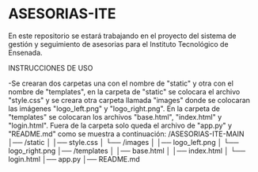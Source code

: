 # ASESORIAS-ITE
En este repositorio se estará trabajando en el proyecto del sistema de gestión y seguimiento de asesorias para el Instituto Tecnológico de Ensenada.


INSTRUCCIONES DE USO

-Se crearan dos carpetas una con el nombre de "static" y otra con el nombre de "templates", en la carpeta de "static" se colocara el archivo "style.css" y se creara otra carpeta llamada "images" donde se colocaran las imágenes "logo_left.png" y "logo_right.png". En la carpeta de "templates" se colocaran los archivos "base.html", "index.html" y "login.html". Fuera de la carpeta solo queda el archivo de "app.py" y "README.md" como se muestra a continuación:
  /ASESORIAS-ITE-MAIN
  │── /static
  │   │── style.css
  │   └── /images
  │       │── logo_left.png
  │       └── logo_right.png
  │── /templates
  │   │── base.html
  │   │── index.html
  │   └── login.html
  │── app.py
  │── README.md
